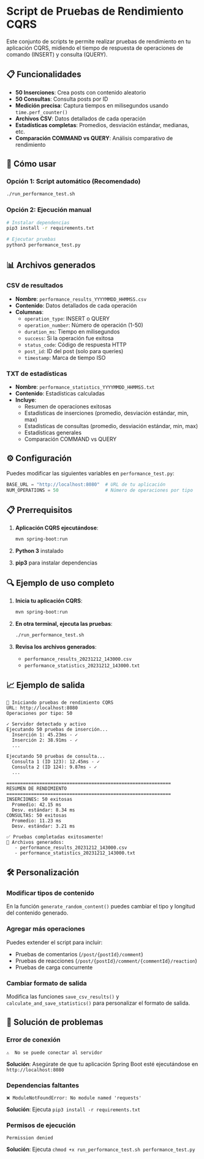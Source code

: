 # Script de Pruebas de Rendimiento CQRS

Este conjunto de scripts te permite realizar pruebas de rendimiento en tu aplicación CQRS, midiendo el tiempo de respuesta de operaciones de comando (INSERT) y consulta (QUERY).

## 📋 Funcionalidades

- **50 Inserciones**: Crea posts con contenido aleatorio
- **50 Consultas**: Consulta posts por ID
- **Medición precisa**: Captura tiempos en milisegundos usando `time.perf_counter()`
- **Archivos CSV**: Datos detallados de cada operación
- **Estadísticas completas**: Promedios, desviación estándar, medianas, etc.
- **Comparación COMMAND vs QUERY**: Análisis comparativo de rendimiento

## 🚀 Cómo usar

### Opción 1: Script automático (Recomendado)
```bash
./run_performance_test.sh
```

### Opción 2: Ejecución manual
```bash
# Instalar dependencias
pip3 install -r requirements.txt

# Ejecutar pruebas
python3 performance_test.py
```

## 📊 Archivos generados

### CSV de resultados
- **Nombre**: `performance_results_YYYYMMDD_HHMMSS.csv`
- **Contenido**: Datos detallados de cada operación
- **Columnas**:
  - `operation_type`: INSERT o QUERY
  - `operation_number`: Número de operación (1-50)
  - `duration_ms`: Tiempo en milisegundos
  - `success`: Si la operación fue exitosa
  - `status_code`: Código de respuesta HTTP
  - `post_id`: ID del post (solo para queries)
  - `timestamp`: Marca de tiempo ISO

### TXT de estadísticas
- **Nombre**: `performance_statistics_YYYYMMDD_HHMMSS.txt`
- **Contenido**: Estadísticas calculadas
- **Incluye**:
  - Resumen de operaciones exitosas
  - Estadísticas de inserciones (promedio, desviación estándar, min, max)
  - Estadísticas de consultas (promedio, desviación estándar, min, max)
  - Estadísticas generales
  - Comparación COMMAND vs QUERY

## ⚙️ Configuración

Puedes modificar las siguientes variables en `performance_test.py`:

```python
BASE_URL = "http://localhost:8080"  # URL de tu aplicación
NUM_OPERATIONS = 50                 # Número de operaciones por tipo
```

## 📋 Prerrequisitos

1. **Aplicación CQRS ejecutándose**: 
   ```bash
   mvn spring-boot:run
   ```
   
2. **Python 3** instalado

3. **pip3** para instalar dependencias

## 🔍 Ejemplo de uso completo

1. **Inicia tu aplicación CQRS**:
   ```bash
   mvn spring-boot:run
   ```

2. **En otra terminal, ejecuta las pruebas**:
   ```bash
   ./run_performance_test.sh
   ```

3. **Revisa los archivos generados**:
   - `performance_results_20231212_143000.csv`
   - `performance_statistics_20231212_143000.txt`

## 📈 Ejemplo de salida

```
🚀 Iniciando pruebas de rendimiento CQRS
URL: http://localhost:8080
Operaciones por tipo: 50

✓ Servidor detectado y activo
Ejecutando 50 pruebas de inserción...
  Inserción 1: 45.23ms - ✓
  Inserción 2: 38.91ms - ✓
  ...

Ejecutando 50 pruebas de consulta...
  Consulta 1 (ID 123): 12.45ms - ✓
  Consulta 2 (ID 124): 9.87ms - ✓
  ...

============================================================
RESUMEN DE RENDIMIENTO
============================================================
INSERCIONES: 50 exitosas
  Promedio: 42.15 ms
  Desv. estándar: 8.34 ms
CONSULTAS: 50 exitosas
  Promedio: 11.23 ms
  Desv. estándar: 3.21 ms

✅ Pruebas completadas exitosamente!
📄 Archivos generados:
   - performance_results_20231212_143000.csv
   - performance_statistics_20231212_143000.txt
```

## 🛠️ Personalización

### Modificar tipos de contenido
En la función `generate_random_content()` puedes cambiar el tipo y longitud del contenido generado.

### Agregar más operaciones
Puedes extender el script para incluir:
- Pruebas de comentarios (`/post/{postId}/comment`)
- Pruebas de reacciones (`/post/{postId}/comment/{commentId}/reaction`)
- Pruebas de carga concurrente

### Cambiar formato de salida
Modifica las funciones `save_csv_results()` y `calculate_and_save_statistics()` para personalizar el formato de salida.

## 🐛 Solución de problemas

### Error de conexión
```
⚠️  No se puede conectar al servidor
```
**Solución**: Asegúrate de que tu aplicación Spring Boot esté ejecutándose en `http://localhost:8080`

### Dependencias faltantes
```
❌ ModuleNotFoundError: No module named 'requests'
```
**Solución**: Ejecuta `pip3 install -r requirements.txt`

### Permisos de ejecución
```
Permission denied
```
**Solución**: Ejecuta `chmod +x run_performance_test.sh performance_test.py`
